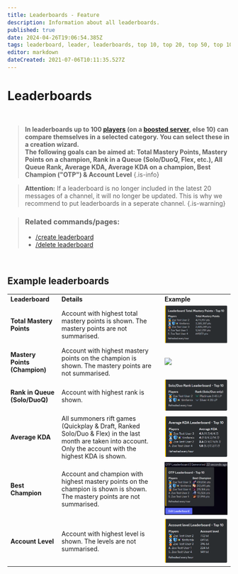 ```yaml
---
title: Leaderboards - Feature
description: Information about all leaderboards.
published: true
date: 2024-04-26T19:06:54.385Z
tags: leaderboard, leader, leaderboards, top 10, top 20, top 50, top 100, best player
editor: markdown
dateCreated: 2021-07-06T10:11:35.527Z
---
```


# Leaderboards

<br>

>**In leaderboards up to 100 [players](/en/terms/player) (on a [boosted server](/en/Zoe-Points-And-Boosting), else 10) can compare themselves in a selected category. You can select these in a creation wizard. <br>
The following goals can be aimed at: Total Mastery Points, Mastery Points on a champion, Rank in a Queue (Solo/DuoQ, Flex, etc.), All Queue Rank, Average KDA, Average KDA on a champion, Best Champion ("OTP") & Account Level**
>{.is-info}

> **Attention:** If a leaderboard is no longer included in the latest 20 messages of a channel, it will no longer be updated. This is why we recommend to put leaderboards in a seperate channel.
>{.is-warning}

>### Related commands/pages:
>-   [/create leaderboard](/en/commands/leaderboard/create)
>-   [/delete leaderboard](/en/commands/leaderboard/delete)

<br>

## Example leaderboards
|  |  |  |
| --- | --- | --- |
| **Leaderboard** | **Details** | **Example** |
| **Total Mastery Points** | Account with highest total mastery points is shown. The mastery points are not summarised. | ![](/en_/en_leaderboard_totalmasterypoints.png) |
| **Mastery Points (Champion)** | Account with highest mastery points on the champion is shown. The mastery points are not summarised. | ![](/en_/en_leaderboard_championmasterypoints.png) |
| **Rank in Queue (Solo/DuoQ)** | Account with highest rank is shown. | ![](/en_/en_leaderboard_rank.png) |
| **Average KDA** | All summoners rift games (Quickplay & Draft, Ranked Solo/Duo & Flex) in the last month are taken into account. Only the account with the highest KDA is shown. | ![](/en_/en_leaderboard_kda.png) |
| **Best Champion** | Account and champion with highest mastery points on the champion is shown is shown. The mastery points are not summarised. | ![](/en_/en_leaderboard_otp.png) |
| **Account Level** | Account with highest level is shown. The levels are not summarised. | ![](/en_/en_leaderboard_accountlevel.png) |
